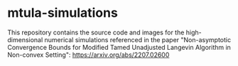 # mtula-simulations

This repository contains the source code and images for the high-dimensional numerical simulations referenced in the paper "Non-asymptotic Convergence Bounds for Modified Tamed Unadjusted Langevin Algorithm in Non-convex Setting": https://arxiv.org/abs/2207.02600
